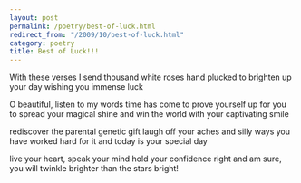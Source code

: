 ```yaml
---
layout: post
permalink: /poetry/best-of-luck.html
redirect_from: "/2009/10/best-of-luck.html"
category: poetry
title: Best of Luck!!!
---
```


With these verses I send 
thousand white roses hand plucked
to brighten up your day
wishing you immense luck

O beautiful, listen to my words
time has come to prove yourself up
for you to spread your magical shine
and win the world with your captivating smile

rediscover the parental genetic gift
laugh off your aches and silly ways
you have worked hard for it
and today is your special day

live your heart, speak your mind
hold your confidence right
and am sure, you will twinkle
brighter than the stars bright!
